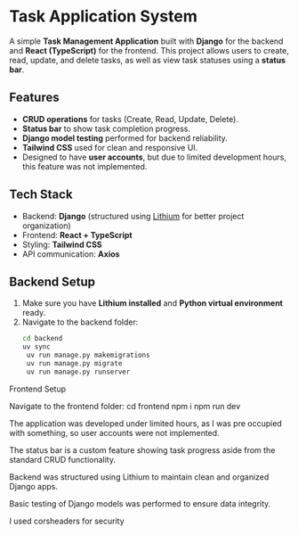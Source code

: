 # Task Application System

A simple **Task Management Application** built with **Django** for the backend and **React (TypeScript)** for the frontend. This project allows users to create, read, update, and delete tasks, as well as view task statuses using a **status bar**.  

## Features

- **CRUD operations** for tasks (Create, Read, Update, Delete).  
- **Status bar** to show task completion progress.  
- **Django model testing** performed for backend reliability.  
- **Tailwind CSS** used for clean and responsive UI.  
- Designed to have **user accounts**, but due to limited development hours, this feature was not implemented.  

## Tech Stack

- Backend: **Django** (structured using [Lithium](https://github.com/lithium-dev) for better project organization)  
- Frontend: **React + TypeScript**  
- Styling: **Tailwind CSS**  
- API communication: **Axios**  

## Backend Setup

1. Make sure you have **Lithium installed** and **Python virtual environment** ready.  
2. Navigate to the backend folder:  
   ```bash
   cd backend
   uv sync
    uv run manage.py makemigrations
    uv run manage.py migrate
    uv run manage.py runserver


Frontend Setup

Navigate to the frontend folder:
    cd frontend 
    npm i
    npm run dev

The application was developed under limited hours, as I was pre occupied with something, so user accounts were not implemented.

The status bar is a custom feature showing task progress aside from the standard CRUD functionality.

Backend was structured using Lithium to maintain clean and organized Django apps.

Basic testing of Django models was performed to ensure data integrity.

I used corsheaders for security 